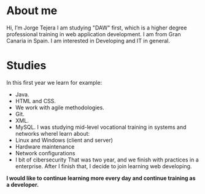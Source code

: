 # About me

Hi, I’m Jorge Tejera
I am studying "DAW" first,
which is a higher degree professional training in web application development.
I am from Gran Canaria in Spain.
I am interested in Developing and IT in general.

# Studies
In this first year we learn for example:

* Java.
* HTML and CSS.
* We work with agile methodologies.
* Git.
* XML.
* MySQL.
I was studying mid-level vocational training in systems and networks whereI learn about:
 * Linux and Windows (client and server)
 * Hardware maintenance
 * Network configurations
 * I bit of cibersecurity
That was two year, and we finish with practices in a enterprise. After I finish that, I decide to join learning web developing.

**I would like to continue learning more every day and continue training as a developer.**
<!---
jorgetejerasoto/jorgetejerasoto is a ✨ special ✨ repository because its `README.md` (this file) appears on your GitHub profile.
You can click the Preview link to take a look at your changes.
--->

